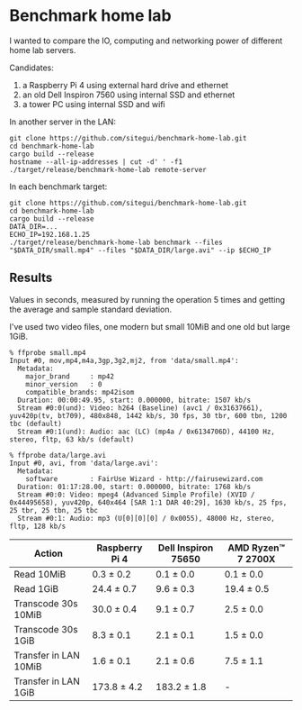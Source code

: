# Benchmark home lab

I wanted to compare the IO, computing and networking power of different home lab servers.

Candidates:

1. a Raspberry Pi 4 using external hard drive and ethernet
2. an old Dell Inspiron 7560 using internal SSD and ethernet
3. a tower PC using internal SSD and wifi

In another server in the LAN:

```
git clone https://github.com/sitegui/benchmark-home-lab.git
cd benchmark-home-lab
cargo build --release
hostname --all-ip-addresses | cut -d' ' -f1
./target/release/benchmark-home-lab remote-server
```

In each benchmark target:

```
git clone https://github.com/sitegui/benchmark-home-lab.git
cd benchmark-home-lab
cargo build --release
DATA_DIR=...
ECHO_IP=192.168.1.25
./target/release/benchmark-home-lab benchmark --files "$DATA_DIR/small.mp4" --files "$DATA_DIR/large.avi" --ip $ECHO_IP
```

## Results

Values in seconds, measured by running the operation 5 times and getting the average and sample standard deviation.

I've used two video files, one modern but small 10MiB and one old but large 1GiB.

```
% ffprobe small.mp4
Input #0, mov,mp4,m4a,3gp,3g2,mj2, from 'data/small.mp4':
  Metadata:
    major_brand     : mp42
    minor_version   : 0
    compatible_brands: mp42isom
  Duration: 00:00:49.95, start: 0.000000, bitrate: 1507 kb/s
  Stream #0:0(und): Video: h264 (Baseline) (avc1 / 0x31637661), yuv420p(tv, bt709), 480x848, 1442 kb/s, 30 fps, 30 tbr, 600 tbn, 1200 tbc (default)
  Stream #0:1(und): Audio: aac (LC) (mp4a / 0x6134706D), 44100 Hz, stereo, fltp, 63 kb/s (default)

% ffprobe data/large.avi
Input #0, avi, from 'data/large.avi':
  Metadata:
    software        : FairUse Wizard - http://fairusewizard.com
  Duration: 01:17:28.00, start: 0.000000, bitrate: 1768 kb/s
  Stream #0:0: Video: mpeg4 (Advanced Simple Profile) (XVID / 0x44495658), yuv420p, 640x464 [SAR 1:1 DAR 40:29], 1630 kb/s, 25 fps, 25 tbr, 25 tbn, 25 tbc
  Stream #0:1: Audio: mp3 (U[0][0][0] / 0x0055), 48000 Hz, stereo, fltp, 128 kb/s
```

| Action                | Raspberry Pi 4 | Dell Inspiron 75650       | AMD Ryzen™ 7 2700X |
|-----------------------|----------------|---------------------------|--------------------|
| Read 10MiB            | 0.3 ± 0.2      | 0.1 ± 0.0                 | 0.1 ± 0.0          |
| Read 1GiB             | 24.4 ± 0.7     | 9.6 ± 0.3                 | 19.4 ± 0.5         |
| Transcode 30s 10MiB   | 30.0 ± 0.4     | 9.1 ± 0.7                 | 2.5 ± 0.0          |
| Transcode 30s 1GiB    | 8.3 ± 0.1      | 2.1 ± 0.1                 | 1.5 ± 0.0          |
| Transfer in LAN 10MiB | 1.6 ± 0.1      | 2.1 ± 0.6                 | 7.5 ± 1.1          |
| Transfer in LAN 1GiB  | 173.8 ± 4.2    | 183.2 ± 1.8               | -                  |

